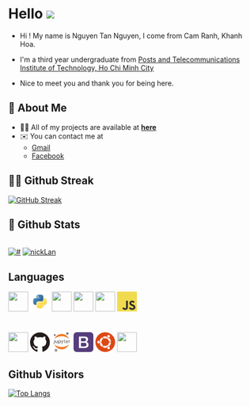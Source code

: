 # Hello ![](https://user-images.githubusercontent.com/18350557/176309783-0785949b-9127-417c-8b55-ab5a4333674e.gif)

- Hi ! My name is Nguyen Tan Nguyen, I come from Cam Ranh, Khanh Hoa.

- I'm a third year undergraduate from [Posts and Telecommunications Institute of Technology, Ho Chi Minh City](https://ptithcm.edu.vn/)

- Nice to meet you and thank you for being here.

## 👋 About Me

- 👨‍💻 All of my projects are available at **[here](https://github.com/KonstanNguyen?tab=repositories)**
- ✉️ You can contact me at
	+ [Gmail](mailto:lop97tannguyen.ntk@gmail.com)
 	+ [Facebook](https://www.facebook.com/konstan.79/)

## 🏃‍♂️ Github Streak

[![GitHub Streak](https://github-readme-streak-stats.herokuapp.com/?user=KonstanNguyen&theme=radical)](https://github.com/DenverCoder1/github-readme-streak-stats)

## 🌟 Github Stats

  <br/>
    <a href="https://github.com/KonstanNguyen"><img alt="#" src="https://github-readme-stats.vercel.app/api?username=KonstanNguyen&show_icons=true&count_private=true&theme=radical&hide_border=true&bg_color=0D1117" /></a>
	<a href="https://github.com/KonstanNguyen"><img src="https://github-readme-stats.vercel.app/api/top-langs/?username=KonstanNguyen&hide=Less&layout=compact&theme=codeSTACKr&card_width=420" height="195" alt="nickLan" /></a>

  <br/>

## Languages

<code><img height="40" width="40" src="https://images.vexels.com/media/users/3/166401/isolated/preview/b82aa7ac3f736dd78570dd3fa3fa9e24-java-programming-language-icon-by-vexels.png"></code>
<code><img height="40" width="40" src="https://raw.githubusercontent.com/github/explore/80688e429a7d4ef2fca1e82350fe8e3517d3494d/topics/python/python.png"></code>
<code><img height="40" width="40" src="https://www.naveedashfaq.me/img/c++.png"></code>
<code><img height="40" width="40" src="https://cdn.iconscout.com/icon/free/png-512/c-programming-569564.png"></code>
<code><img height="40" width="40" src="https://cdn.iconscout.com/icon/free/png-256/css-131-722685.png"></code>
<code><img height="40" width="40" src="https://raw.githubusercontent.com/github/explore/80688e429a7d4ef2fca1e82350fe8e3517d3494d/topics/javascript/javascript.png"></code>
#
<code><img height="40" width="40" src="https://upload.wikimedia.org/wikipedia/commons/thumb/3/3f/Git_icon.svg/1024px-Git_icon.svg.png"></code>
<code><img height="40" width="40" src="https://raw.githubusercontent.com/github/explore/80688e429a7d4ef2fca1e82350fe8e3517d3494d/topics/github-api/github-api.png"></code>
<code><img height="40" width="40" src="https://raw.githubusercontent.com/github/explore/80688e429a7d4ef2fca1e82350fe8e3517d3494d/topics/jupyter-notebook/jupyter-notebook.png"></code>
<code><img height="40" width="40" src="https://raw.githubusercontent.com/github/explore/80688e429a7d4ef2fca1e82350fe8e3517d3494d/topics/bootstrap/bootstrap.png"></code>
<code><img height="40" width="40" src="https://raw.githubusercontent.com/github/explore/80688e429a7d4ef2fca1e82350fe8e3517d3494d/topics/ubuntu/ubuntu.png"></code>
<code><img height="40" width="40" src="https://cdn.iconscout.com/icon/free/png-512/mongodb-3-1175138.png"></code>

## Github Visitors

[![Top Langs](https://profile-counter.glitch.me/KonstanNguyen/count.svg)](https://github.com/KonstanNguyen)
